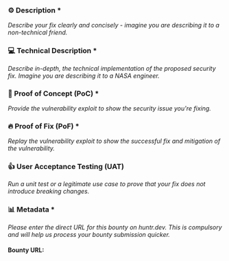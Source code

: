 ### ⚙️ Description *

_Describe your fix clearly and concisely - imagine you are describing it to a non-technical friend._

### 💻 Technical Description *

_Describe in-depth, the technical implementation of the proposed security fix. Imagine you are describing it to a NASA engineer._

### 🐛 Proof of Concept (PoC) *

_Provide the vulnerability exploit to show the security issue you're fixing._

### 🔥 Proof of Fix (PoF) *

_Replay the vulnerability exploit to show the successful fix and mitigation of the vulnerability._

### 👍 User Acceptance Testing (UAT)

_Run a unit test or a legitimate use case to prove that your fix does not introduce breaking changes._

### 📊 Metadata *

_Please enter the direct URL for this bounty on huntr.dev. This is compulsory and will help us process your bounty submission quicker._

#### Bounty URL:
